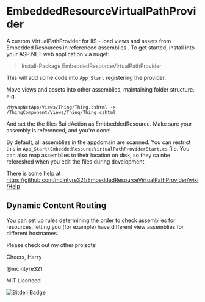 # EmbeddedResourceVirtualPathProvider #

A custom VirtualPathProvider for IIS - load views and assets from Embedded Resources in referenced assemblies . To get started, install into your ASP.NET web application via nuget:

> Install-Package EmbeddedResourceVirtualPathProvider

This will add some code into `App_Start` registering the provider.

Move views and assets into other assemblies, maintaining folder structure. e.g.

`/MyAspNetApp/Views/Thing/Thing.cshtml -> /ThingComponent/Views/Thing/Thing.cshtml`

And set the the files BuildAction as EmbbeddedResource. Make sure your assembly is referenced, and you're done!

By default, all assemblies in the appdomain are scanned. You can restrict this in `App_Start\EmbeddedResourceVirtualPathProviderStart.cs` file. You can also map assemblies to their location on disk, so they ca nbe refereshed when you edit the files during development.

There is some help at https://github.com/mcintyre321/EmbeddedResourceVirtualPathProvider/wiki/Help

## Dynamic Content Routing ##

You can set up rules determining the order to check assemblies for resources, letting you (for example) have different view assemblies for different hostnames.

Please check out my other projects! 

Cheers, Harry

@mcintyre321

MIT Licenced




[![Bitdeli Badge](https://d2weczhvl823v0.cloudfront.net/mcintyre321/embeddedresourcevirtualpathprovider/trend.png)](https://bitdeli.com/free "Bitdeli Badge")

